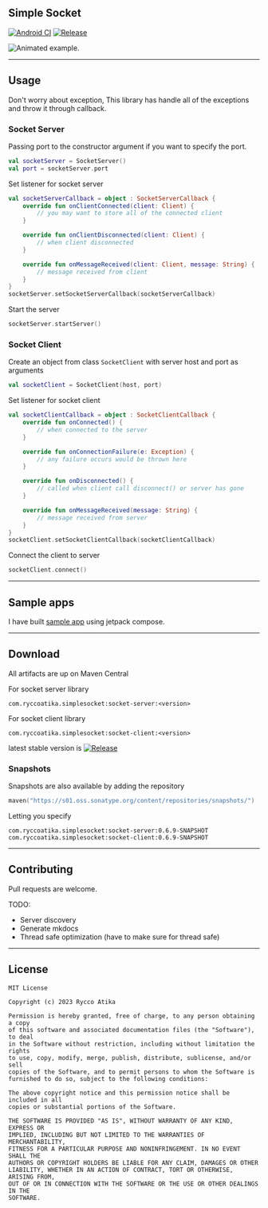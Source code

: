 Simple Socket
-------
[![Android CI](https://github.com/ryccoatika/simple-socket/actions/workflows/android.yml/badge.svg)](https://github.com/ryccoatika/simple-socket/actions/workflows/android.yml)
[![Release](https://img.shields.io/github/v/release/ryccoatika/simple-socket.svg?include_prereleases)](https://github.com/ryccoatika/simple-socket/releases)

<img src="art/video_sample.gif" title="Animated example."/>

---

Usage
-------

Don't worry about exception, This library has handle all of the exceptions and throw it through callback.

### Socket Server

Passing port to the constructor argument if you want to specify the port. 

```kotlin
val socketServer = SocketServer()
val port = socketServer.port
```

Set listener for socket server
```kotlin
val socketServerCallback = object : SocketServerCallback {
    override fun onClientConnected(client: Client) {
        // you may want to store all of the connected client
    }

    override fun onClientDisconnected(client: Client) {
        // when client disconnected
    }

    override fun onMessageReceived(client: Client, message: String) {
        // message received from client
    }
}
socketServer.setSocketServerCallback(socketServerCallback)
```

Start the server
```kotlin
socketServer.startServer()
```

### Socket Client

Create an object from class `SocketClient` with server host and port as arguments
```kotlin
val socketClient = SocketClient(host, port)
```

Set listener for socket client
```kotlin
val socketClientCallback = object : SocketClientCallback {
    override fun onConnected() {
        // when connected to the server
    }

    override fun onConnectionFailure(e: Exception) {
        // any failure occurs would be thrown here
    }

    override fun onDisconnected() {
        // called when client call disconnect() or server has gone
    }

    override fun onMessageReceived(message: String) {
        // message received from server
    }
}
socketClient.setSocketClientCallback(socketClientCallback)
```

Connect the client to server
```kotlin
socketClient.connect()
```

---

Sample apps
-------

I have built [sample app](https://github.com/ryccoatika/simple-socket/blob/main/sample-app) using jetpack compose.

---

Download
-------
All artifacts are up on Maven Central

For socket server library
```
com.ryccoatika.simplesocket:socket-server:<version>
```
For socket client library
```
com.ryccoatika.simplesocket:socket-client:<version>
```

latest stable version is [![Release](https://img.shields.io/github/v/release/ryccoatika/simple-socket.svg?include_prereleases)](https://github.com/ryccoatika/simple-socket/releases)

### Snapshots

Snapshots are also available by adding the repository
```kotlin
maven("https://s01.oss.sonatype.org/content/repositories/snapshots/")
```
Letting you specify
```
com.ryccoatika.simplesocket:socket-server:0.6.9-SNAPSHOT
com.ryccoatika.simplesocket:socket-client:0.6.9-SNAPSHOT
```

---

Contributing
-------
Pull requests are welcome.

TODO:
- Server discovery
- Generate mkdocs
- Thread safe optimization (have to make sure for thread safe)

---

License
-------
    MIT License
    
    Copyright (c) 2023 Rycco Atika
    
    Permission is hereby granted, free of charge, to any person obtaining a copy
    of this software and associated documentation files (the "Software"), to deal
    in the Software without restriction, including without limitation the rights
    to use, copy, modify, merge, publish, distribute, sublicense, and/or sell
    copies of the Software, and to permit persons to whom the Software is
    furnished to do so, subject to the following conditions:
    
    The above copyright notice and this permission notice shall be included in all
    copies or substantial portions of the Software.
    
    THE SOFTWARE IS PROVIDED "AS IS", WITHOUT WARRANTY OF ANY KIND, EXPRESS OR
    IMPLIED, INCLUDING BUT NOT LIMITED TO THE WARRANTIES OF MERCHANTABILITY,
    FITNESS FOR A PARTICULAR PURPOSE AND NONINFRINGEMENT. IN NO EVENT SHALL THE
    AUTHORS OR COPYRIGHT HOLDERS BE LIABLE FOR ANY CLAIM, DAMAGES OR OTHER
    LIABILITY, WHETHER IN AN ACTION OF CONTRACT, TORT OR OTHERWISE, ARISING FROM,
    OUT OF OR IN CONNECTION WITH THE SOFTWARE OR THE USE OR OTHER DEALINGS IN THE
    SOFTWARE.
